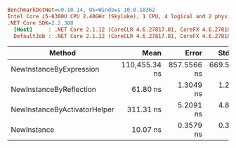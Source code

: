 ``` ini

BenchmarkDotNet=v0.10.14, OS=Windows 10.0.18362
Intel Core i5-6300U CPU 2.40GHz (Skylake), 1 CPU, 4 logical and 2 physical cores
.NET Core SDK=2.2.300
  [Host]     : .NET Core 2.1.12 (CoreCLR 4.6.27817.01, CoreFX 4.6.27818.01), 64bit RyuJIT
  DefaultJob : .NET Core 2.1.12 (CoreCLR 4.6.27817.01, CoreFX 4.6.27818.01), 64bit RyuJIT


```
|                       Method |          Mean |       Error |      StdDev |
|----------------------------- |--------------:|------------:|------------:|
|      NewInstanceByExpression | 110,455.34 ns | 857.5566 ns | 669.5237 ns |
|      NewInstanceByReflection |      61.80 ns |   1.3049 ns |   1.2816 ns |
| NewInstanceByActivatorHelper |     311.31 ns |   5.2091 ns |   4.8726 ns |
|                  NewInstance |      10.07 ns |   0.3579 ns |   0.3172 ns |
